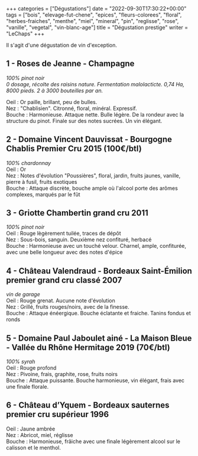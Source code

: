 +++
categories = ["Dégustations"]
date = "2022-09-30T17:30:22+00:00"
tags = ["bois", "elevage-fut-chene", "epices", "fleurs-colorees", "floral", "herbes-fraiches", "menthe", "miel", "mineral", "pin", "reglisse", "rose", "vanille", "vegetal", "vin-blanc-age"]
title = "Dégustation prestige"
writer = "LeChaps"
+++

Il s'agit d'une dégustation de vin d'exception.

## 1 - Roses de Jeanne - Champagne
_100% pinot noir_  
_0 dosage, récolte des raisins nature. Fermentation malolacticte. 0,74 Ha, 8000 pieds. 2 à 3000 bouteilles par an._  

Oeil : Or paille, brillant, peu de bulles.  
Nez : "Chablisien". Citronné, floral, minéral. Expressif.  
Bouche : Harmonieuse. Attaque nette. Bulle légère. De la rondeur avec la structure du pinot. Finale sur des notes sucrées. Un vin élégant.

## 2 - Domaine Vincent Dauvissat - Bourgogne Chablis Premier Cru 2015 (100€/btl)
_100% chardonnay_  
Oeil : Or    
Nez : Notes d'évolution "Poussières", floral, jardin, fruits jaunes, vanille, pierre à fusil, fruits exotiques  
Bouche : Attaque discrète, bouche ample où l'alcool porte des arômes complexes, marqués par le fût

## 3 - Griotte Chambertin grand cru  2011
_100% pinot noir_  
Oeil : Rouge lègèrement tuilée, traces de dépôt  
Nez : Sous-bois, sanguin. Deuxième nez confituré, herbacé  
Bouche : Harmonieuse avec un touché velour. Charnel, ample, confiturée, avec une belle longueur avec des notes d'épice

## 4 - Château Valendraud - Bordeaux Saint-Émilion premier grand cru classé 2007
_vin de garage_  
Oeil : Rouge grenat. Aucune note d'évolution  
Nez : Grillé, fruits rouges/noirs, avec de la finesse.  
Bouche : Attaque énéergique. Bouche éclatante et fraiche. Tanins fondus et ronds

## 5 - Domaine Paul Jaboulet ainé - La Maison Bleue - Vallée du Rhône Hermitage 2019 (70€/btl) <i class="fa fa-plus-circle"></i>
_100% syrah_  
Oeil : Rouge profond  
Nez : Pivoine, frais, graphite, rose, fruits noirs  
Bouche : Attaque puissante. Bouche harmonieuse, vin élégant, frais avec une finale florale.

## 6 - Château d’Yquem - Bordeaux sauternes premier cru supérieur 1996
Oeil : Jaune ambrée  
Nez : Abricot, miel, réglisse  
Bouche : Harmonieuse, frâiche avec une finale légèrement alcool sur le calisson et le menthol.


